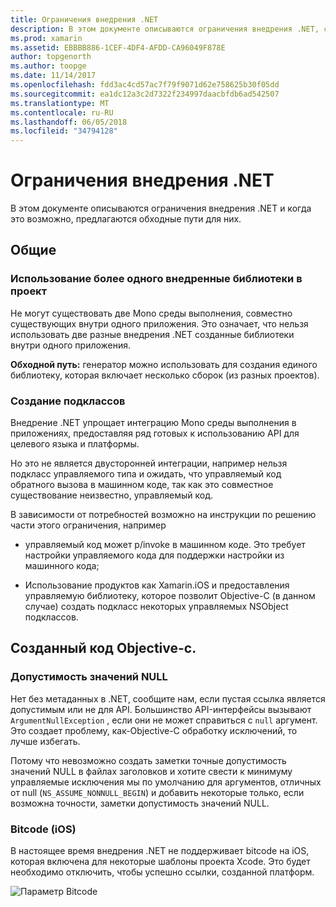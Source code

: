 ```yaml
---
title: Ограничения внедрения .NET
description: В этом документе описываются ограничения внедрения .NET, средство, которое позволяет использовать код .NET в других языках программирования.
ms.prod: xamarin
ms.assetid: EBBBB886-1CEF-4DF4-AFDD-CA96049F878E
author: topgenorth
ms.author: toopge
ms.date: 11/14/2017
ms.openlocfilehash: fdd3ac4cd57ac7f79f9071d62e758625b30f05dd
ms.sourcegitcommit: ea1dc12a3c2d7322f234997daacbfdb6ad542507
ms.translationtype: MT
ms.contentlocale: ru-RU
ms.lasthandoff: 06/05/2018
ms.locfileid: "34794128"
---
```

# <a name="net-embedding-limitations"></a>Ограничения внедрения .NET

В этом документе описываются ограничения внедрения .NET и когда это возможно, предлагаются обходные пути для них.

## <a name="general"></a>Общие

### <a name="use-more-than-one-embedded-library-in-a-project"></a>Использование более одного внедренные библиотеки в проект

Не могут существовать две Mono среды выполнения, совместно существующих внутри одного приложения. Это означает, что нельзя использовать две разные внедрения .NET созданные библиотеки внутри одного приложения.

**Обходной путь:** генератор можно использовать для создания единого библиотеку, которая включает несколько сборок (из разных проектов).

### <a name="subclassing"></a>Создание подклассов

Внедрение .NET упрощает интеграцию Mono среды выполнения в приложениях, предоставляя ряд готовых к использованию API для целевого языка и платформы.

Но это не является двусторонней интеграции, например нельзя подкласс управляемого типа и ожидать, что управляемый код обратного вызова в машинном коде, так как это совместное существование неизвестно, управляемый код.

В зависимости от потребностей возможно на инструкции по решению части этого ограничения, например

* управляемый код может p/invoke в машинном коде. Это требует настройки управляемого кода для поддержки настройки из машинного кода;

* Использование продуктов как Xamarin.iOS и предоставления управляемую библиотеку, которое позволит Objective-C (в данном случае) создать подкласс некоторых управляемых NSObject подклассов.

## <a name="objective-c-generated-code"></a>Созданный код Objective-c.

### <a name="nullability"></a>Допустимость значений NULL

Нет без метаданных в .NET, сообщите нам, если пустая ссылка является допустимым или не для API. Большинство API-интерфейсы вызывают `ArgumentNullException` , если они не может справиться с `null` аргумент. Это создает проблему, как-Objective-C обработку исключений, то лучше избегать.

Потому что невозможно создать заметки точные допустимость значений NULL в файлах заголовков и хотите свести к минимуму управляемые исключения мы по умолчанию для аргументов, отличных от null (`NS_ASSUME_NONNULL_BEGIN`) и добавить некоторые только, если возможна точности, заметки допустимость значений NULL.

### <a name="bitcode-ios"></a>Bitcode (iOS)

В настоящее время внедрения .NET не поддерживает bitcode на iOS, которая включена для некоторые шаблоны проекта Xcode. Это будет необходимо отключить, чтобы успешно ссылки, созданной платформ.

![Параметр Bitcode](images/ios-bitcode-option.png)
